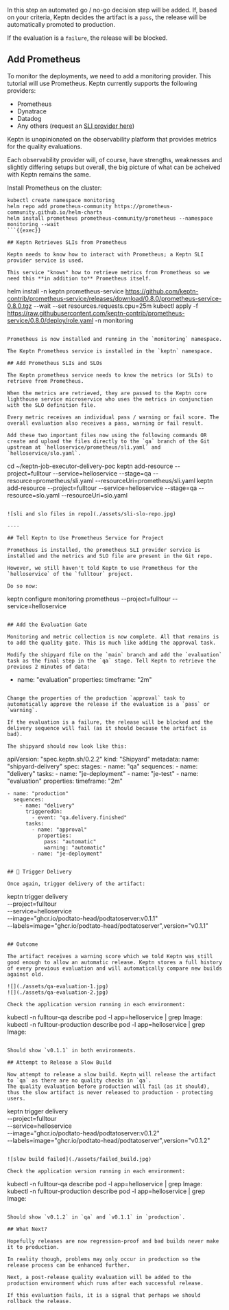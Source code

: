 In this step an automated go / no-go decision step will be added. If, based on your criteria, Keptn decides the artifact is a `pass`, the release will be automatically promoted to production.

If the evaluation is a `failure`, the release will be blocked.

## Add Prometheus
To monitor the deployments, we need to add a monitoring provider. This tutorial will use Prometheus. Keptn currently supports the following providers:

- Prometheus
- Dynatrace
- Datadog
- Any others (request an [SLI provider here](https://github.com/keptn/integrations/issues))

Keptn is unopinionated on the observability platform that provides metrics for the quality evaluations.

Each observability provider will, of course, have strengths, weaknesses and slightly differing setups but overall, the big picture of what can be acheived with Keptn remains the same.

Install Prometheus on the cluster:

```
kubectl create namespace monitoring
helm repo add prometheus-community https://prometheus-community.github.io/helm-charts
helm install prometheus prometheus-community/prometheus --namespace monitoring --wait
```{{exec}}

## Keptn Retrieves SLIs from Prometheus

Keptn needs to know how to interact with Prometheus; a Keptn SLI provider service is used.

This service "knows" how to retrieve metrics from Prometheus so we need this **in addition to** Prometheus itself.

```
helm install -n keptn prometheus-service https://github.com/keptn-contrib/prometheus-service/releases/download/0.8.0/prometheus-service-0.8.0.tgz --wait --set resources.requests.cpu=25m
kubectl apply -f https://raw.githubusercontent.com/keptn-contrib/prometheus-service/0.8.0/deploy/role.yaml -n monitoring
```{{exec}}

Prometheus is now installed and running in the `monitoring` namespace.

The Keptn Prometheus service is installed in the `keptn` namespace.

## Add Prometheus SLIs and SLOs

The Keptn prometheus service needs to know the metrics (or SLIs) to retrieve from Prometheus.

When the metrics are retrieved, they are passed to the Keptn core lighthouse service microservice who uses the metrics in conjunction with the SLO definition file.

Every metric receives an individual pass / warning or fail score. The overall evaluation also receives a pass, warning or fail result.

Add these two important files now using the following commands OR create and upload the files directly to the `qa` branch of the Git upstream at `helloservice/prometheus/sli.yaml` and `helloservice/slo.yaml`.

```
cd ~/keptn-job-executor-delivery-poc
keptn add-resource --project=fulltour --service=helloservice --stage=qa --resource=prometheus/sli.yaml --resourceUri=prometheus/sli.yaml
keptn add-resource --project=fulltour --service=helloservice --stage=qa --resource=slo.yaml --resourceUri=slo.yaml
```{{exec}}

![sli and slo files in repo](./assets/sli-slo-repo.jpg)

----

## Tell Keptn to Use Prometheus Service for Project

Prometheus is installed, the prometheus SLI provider service is installed and the metrics and SLO file are present in the Git repo.

However, we still haven't told Keptn to use Prometheus for the `helloservice` of the `fulltour` project.

Do so now:

```
keptn configure monitoring prometheus --project=fulltour --service=helloservice
```{{exec}}

## Add the Evaluation Gate

Monitoring and metric collection is now complete. All that remains is to add the quality gate. This is much like adding the approval task.

Modify the shipyard file on the `main` branch and add the `evaluation` task as the final step in the `qa` stage. Tell Keptn to retrieve the previous 2 minutes of data:

```
- name: "evaluation"
  properties:
    timeframe: "2m"
```

Change the properties of the production `approval` task to automatically approve the release if the evaluation is a `pass` or `warning`.

If the evaluation is a failure, the release will be blocked and the delivery sequence will fail (as it should because the artifact is bad).

The shipyard should now look like this:

```
apiVersion: "spec.keptn.sh/0.2.2"
kind: "Shipyard"
metadata:
  name: "shipyard-delivery"
spec:
  stages:
    - name: "qa"
      sequences:
        - name: "delivery"
          tasks:
            - name: "je-deployment"
            - name: "je-test"
            - name: "evaluation"
              properties:
                timeframe: "2m"

    - name: "production"
      sequences:
        - name: "delivery"
          triggeredOn:
            - event: "qa.delivery.finished"
          tasks:
            - name: "approval"
              properties:
                pass: "automatic"
                warning: "automatic"
            - name: "je-deployment"
```{{copy}}

## 🎉 Trigger Delivery

Once again, trigger delivery of the artifact:

```
keptn trigger delivery \
--project=fulltour \
--service=helloservice \
--image="ghcr.io/podtato-head/podtatoserver:v0.1.1" \
--labels=image="ghcr.io/podtato-head/podtatoserver",version="v0.1.1"
```{{exec}}

## Outcome

The artifact receives a warning score which we told Keptn was still good enough to allow an automatic release. Keptn stores a full history of every previous evaluation and will automatically compare new builds against old.

![](./assets/qa-evaluation-1.jpg)
![](./assets/qa-evaluation-2.jpg)

Check the application version running in each environment:

```
kubectl -n fulltour-qa describe pod -l app=helloservice | grep Image:
kubectl -n fulltour-production describe pod -l app=helloservice | grep Image:
```{{exec}}

Should show `v0.1.1` in both environments.

## Attempt to Release a Slow Build

Now attempt to release a slow build. Keptn will release the artifact to `qa` as there are no quality checks in `qa`.
The quality evaluation before production will fail (as it should), thus the slow artifact is never released to production - protecting users.

```
keptn trigger delivery \
--project=fulltour \
--service=helloservice \
--image="ghcr.io/podtato-head/podtatoserver:v0.1.2" \
--labels=image="ghcr.io/podtato-head/podtatoserver",version="v0.1.2"
```{{exec}}

![slow build failed](./assets/failed_build.jpg)

Check the application version running in each environment:

```
kubectl -n fulltour-qa describe pod -l app=helloservice | grep Image:
kubectl -n fulltour-production describe pod -l app=helloservice | grep Image:
```{{exec}}

Should show `v0.1.2` in `qa` and `v0.1.1` in `production`.

## What Next?

Hopefully releases are now regression-proof and bad builds never make it to production.

In reality though, problems may only occur in production so the release process can be enhanced further.

Next, a post-release quality evaluation will be added to the production environment which runs after each successful release.

If this evaluation fails, it is a signal that perhaps we should rollback the release.
